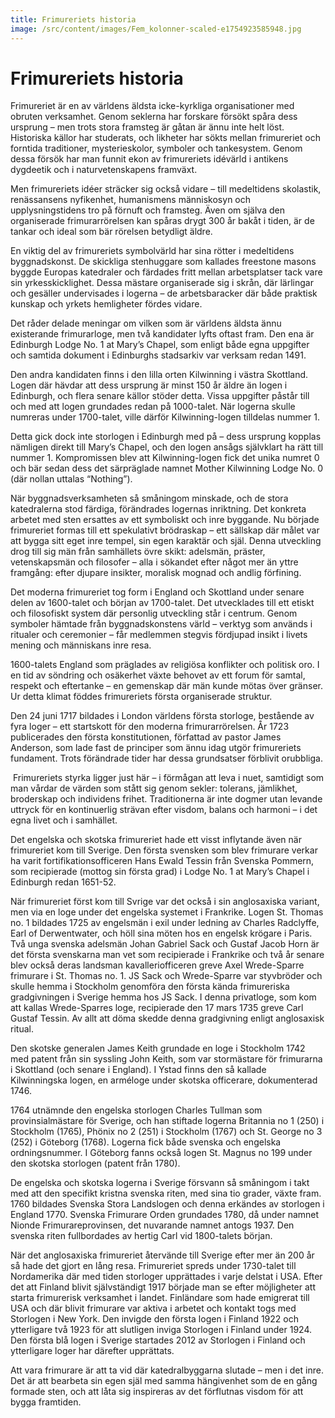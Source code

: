 ```yaml
---
title: Frimureriets historia
image: /src/content/images/Fem_kolonner-scaled-e1754923585948.jpg
---
```

# Frimureriets historia

Frimureriet är en av världens äldsta icke-kyrkliga organisationer med obruten verksamhet. Genom seklerna har forskare försökt spåra dess ursprung – men trots stora framsteg är gåtan är ännu inte helt löst. Historiska källor har studerats, och likheter har sökts mellan frimureriet och forntida traditioner, mysterieskolor, symboler och tankesystem. Genom dessa försök har man funnit ekon av frimureriets idévärld i antikens dygdeetik och i naturvetenskapens framväxt.

Men frimureriets idéer sträcker sig också vidare – till medeltidens skolastik, renässansens nyfikenhet, humanismens människosyn och upplysningstidens tro på förnuft och framsteg. Även om själva den organiserade frimurarrörelsen kan spåras drygt 300 år bakåt i tiden, är de tankar och ideal som bär rörelsen betydligt äldre.

En viktig del av frimureriets symbolvärld har sina rötter i medeltidens byggnadskonst. De skickliga stenhuggare som kallades freestone masons byggde Europas katedraler och färdades fritt mellan arbetsplatser tack vare sin yrkesskicklighet. Dessa mästare organiserade sig i skrån, där lärlingar och gesäller undervisades i logerna – de arbetsbaracker där både praktisk kunskap och yrkets hemligheter fördes vidare.

Det råder delade meningar om vilken som är världens äldsta ännu existerande frimurarloge, men två kandidater lyfts oftast fram. Den ena är Edinburgh Lodge No. 1 at Mary’s Chapel, som enligt både egna uppgifter och samtida dokument i Edinburghs stadsarkiv var verksam redan 1491.

Den andra kandidaten finns i den lilla orten Kilwinning i västra Skottland. Logen där hävdar att dess ursprung är minst 150 år äldre än logen i Edinburgh, och flera senare källor stöder detta. Vissa uppgifter påstår till och med att logen grundades redan på 1000-talet. När logerna skulle numreras under 1700-talet, ville därför Kilwinning-logen tilldelas nummer 1.

Detta gick dock inte storlogen i Edinburgh med på – dess ursprung kopplas nämligen direkt till Mary’s Chapel, och den logen ansågs självklart ha rätt till nummer 1. Kompromissen blev att Kilwinning-logen fick det unika numret 0 och bär sedan dess det särpräglade namnet Mother Kilwinning Lodge No. 0 (där nollan uttalas “Nothing”).

När byggnadsverksamheten så småningom minskade, och de stora katedralerna stod färdiga, förändrades logernas inriktning. Det konkreta arbetet med sten ersattes av ett symboliskt och inre byggande. Nu började frimureriet formas till ett spekulativt brödraskap – ett sällskap där målet var att bygga sitt eget inre tempel, sin egen karaktär och själ. Denna utveckling drog till sig män från samhällets övre skikt: adelsmän, präster, vetenskapsmän och filosofer – alla i sökandet efter något mer än yttre framgång: efter djupare insikter, moralisk mognad och andlig förfining.

Det moderna frimureriet tog form i England och Skottland under senare delen av 1600-talet och början av 1700-talet. Det utvecklades till ett etiskt och filosofiskt system där personlig utveckling står i centrum. Genom symboler hämtade från byggnadskonstens värld – verktyg som används i ritualer och ceremonier – får medlemmen stegvis fördjupad insikt i livets mening och människans inre resa.

1600-talets England som präglades av religiösa konflikter och politisk oro. I en tid av söndring och osäkerhet växte behovet av ett forum för samtal, respekt och eftertanke – en gemenskap där män kunde mötas över gränser. Ur detta klimat föddes frimureriets första organiserade struktur.

Den 24 juni 1717 bildades i London världens första storloge, bestående av fyra loger – ett startskott för den moderna frimurarrörelsen. År 1723 publicerades den första konstitutionen, författad av pastor James Anderson, som lade fast de principer som ännu idag utgör frimureriets fundament. Trots förändrade tider har dessa grundsatser förblivit orubbliga.

 Frimureriets styrka ligger just här – i förmågan att leva i nuet, samtidigt som man vårdar de värden som stått sig genom sekler: tolerans, jämlikhet, broderskap och individens frihet. Traditionerna är inte dogmer utan levande uttryck för en kontinuerlig strävan efter visdom, balans och harmoni – i det egna livet och i samhället.

Det engelska och skotska frimureriet hade ett visst inflytande även när frimureriet kom till Sverige. Den första svensken som blev frimurare verkar ha varit fortifikationsofficeren Hans Ewald Tessin från Svenska Pommern, som recipierade (mottog sin första grad) i Lodge No. 1 at Mary’s Chapel i Edinburgh redan 1651-52.

När frimureriet först kom till Svrige var det också i sin anglosaxiska variant, men via en loge under det engelska systemet i Frankrike. Logen St. Thomas no. 1 bildades 1725 av engelsmän i exil under ledning av Charles Radclyffe, Earl of Derwentwater, och höll sina möten hos en engelsk krögare i Paris. Två unga svenska adelsmän Johan Gabriel Sack och Gustaf Jacob Horn är det första svenskarna man vet som recipierade i Frankrike och två år senare blev också deras landsman kavalleriofficeren greve Axel Wrede-Sparre frimurare i St. Thomas no. 1. JS Sack och Wrede-Sparre var styvbröder och skulle hemma i Stockholm genomföra den första kända frimureriska gradgivningen i Sverige hemma hos JS Sack. I denna privatloge, som kom att kallas Wrede-Sparres loge, recipierade den 17 mars 1735 greve Carl Gustaf Tessin. Av allt att döma skedde denna gradgivning enligt anglosaxisk ritual.

Den skotske generalen James Keith grundade en loge i Stockholm 1742 med patent från sin syssling John Keith, som var stormästare för frimurarna i Skottland (och senare i England). I Ystad finns den så kallade Kilwinningska logen, en arméloge under skotska officerare, dokumenterad 1746.

1764 utnämnde den engelska storlogen Charles Tullman som provinsialmästare för Sverige, och han stiftade logerna Britannia no 1 (250) i Stockholm (1765), Phönix no 2 (251) i Stockholm (1767) och St. George no 3 (252) i Göteborg (1768). Logerna fick både svenska och engelska ordningsnummer. I Göteborg fanns också logen St. Magnus no 199 under den skotska storlogen (patent från 1780).

De engelska och skotska logerna i Sverige försvann så småningom i takt med att den specifikt kristna svenska riten, med sina tio grader, växte fram. 1760 bildades Svenska Stora Landslogen och denna erkändes av storlogen i England 1770. Svenska Frimurare Orden grundades 1780, då under namnet Nionde Frimurareprovinsen, det nuvarande namnet antogs 1937. Den svenska riten fullbordades av hertig Carl vid 1800-talets början.

När det anglosaxiska frimureriet återvände till Sverige efter mer än 200 år så hade det gjort en lång resa. Frimureriet spreds under 1730-talet till Nordamerika där med tiden storloger upprättades i varje delstat i USA. Efter det att Finland blivit självständigt 1917 började man se efter möjligheter att starta frimurerisk verksamhet i landet. Finländare som hade emigrerat till USA och där blivit frimurare var aktiva i arbetet och kontakt togs med Storlogen i New York. Den invigde den första logen i Finland 1922 och ytterligare två 1923 för att slutligen inviga Storlogen i Finland under 1924. Den första blå logen i Sverige startades 2012 av Storlogen i Finland och ytterligare loger har därefter upprättats.

Att vara frimurare är att ta vid där katedralbyggarna slutade – men i det inre. Det är att bearbeta sin egen själ med samma hängivenhet som de en gång formade sten, och att låta sig inspireras av det förflutnas visdom för att bygga framtiden.